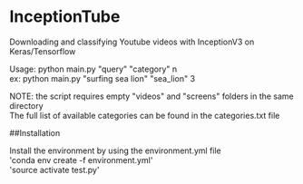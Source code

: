 # InceptionTube
Downloading and classifying Youtube videos with InceptionV3 on Keras/Tensorflow


Usage:
python main.py "query" "category" n  
ex: python main.py "surfing sea lion" "sea_lion" 3

NOTE: the script requires empty "videos" and "screens" folders in the same directory  
The full list of available categories can be found in the categories.txt file

##Installation

Install the environment by using the environment.yml file  
'conda env create -f environment.yml'  
'source activate test.py'

